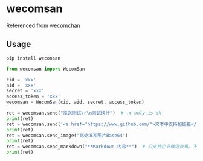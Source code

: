 # wecomsan

Referenced from [wecomchan](https://github.com/easychen/wecomchan)

## Usage

`pip install weconsan`

```python
from wecomsan import WecomSan

cid = 'xxx'
aid = 'xxx'
secret = 'xxx'
access_token = 'xxx'
wecomsan = WecomSan(cid, aid, secret, access_token)

ret = wecomsan.send("推送测试\r\n测试换行")  # \n only is ok
print(ret)
ret = wecomsan.send('<a href="https://www.github.com/">文本中支持超链接</a>')
print(ret)
ret = wecomsan.send_image("此处填写图片Base64")
print(ret)
ret = wecomsan.send_markdown("**Markdown 内容**")  # 只支持企业微信查看。不支持`![]()`的图片格式
print(ret)
```